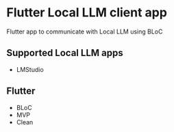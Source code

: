 # Flutter Local LLM client app

Flutter app to communicate with Local LLM using BLoC

## Supported Local LLM apps
- LMStudio

## Flutter 
- BLoC
- MVP
- Clean


